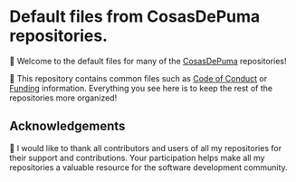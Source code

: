 # Default files from CosasDePuma repositories.

🦄 Welcome to the default files for many of the [CosasDePuma](https://github.com/cosasdepuma) repositories!

🚧 This repository contains common files such as [Code of Conduct](./CODE_OF_CONDUCT.md) or [Funding](./.github/FUNDING.yml) information. Everything you see here is to keep the rest of the repositories more organized!

## Acknowledgements

🙌 I would like to thank all contributors and users of all my repositories for their support and contributions. Your participation helps make all my repositories a valuable resource for the software development community.
